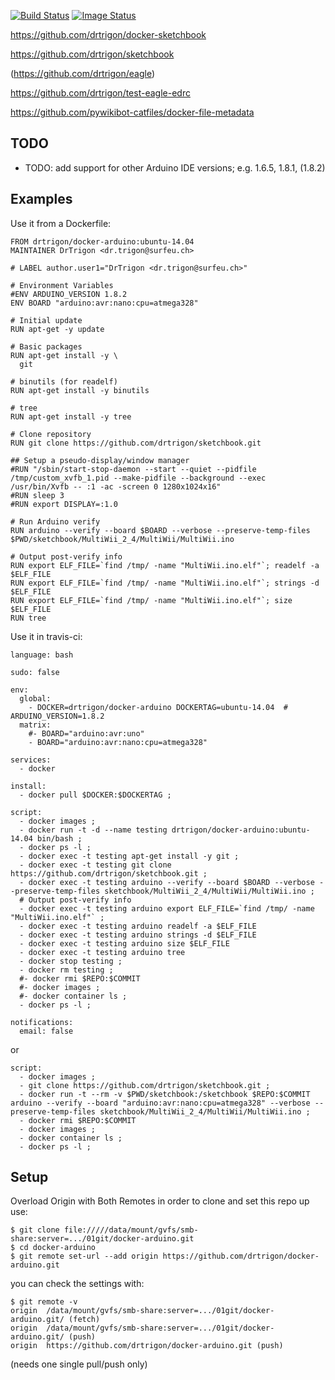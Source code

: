 [![Build Status](https://travis-ci.org/drtrigon/docker-arduino.svg?branch=master)](https://travis-ci.org/drtrigon/docker-arduino)
[![Image Status](https://images.microbadger.com/badges/image/drtrigon/docker-arduino.svg)](https://microbadger.com/images/drtrigon/docker-arduino)

https://github.com/drtrigon/docker-sketchbook

https://github.com/drtrigon/sketchbook

(https://github.com/drtrigon/eagle)

https://github.com/drtrigon/test-eagle-edrc

https://github.com/pywikibot-catfiles/docker-file-metadata

## TODO
* TODO: add support for other Arduino IDE versions; e.g. 1.6.5, 1.8.1, (1.8.2)

## Examples
Use it from a Dockerfile:
```
FROM drtrigon/docker-arduino:ubuntu-14.04
MAINTAINER DrTrigon <dr.trigon@surfeu.ch>

# LABEL author.user1="DrTrigon <dr.trigon@surfeu.ch>"

# Environment Variables
#ENV ARDUINO_VERSION 1.8.2
ENV BOARD "arduino:avr:nano:cpu=atmega328"

# Initial update
RUN apt-get -y update

# Basic packages
RUN apt-get install -y \
  git

# binutils (for readelf)
RUN apt-get install -y binutils

# tree
RUN apt-get install -y tree

# Clone repository
RUN git clone https://github.com/drtrigon/sketchbook.git

## Setup a pseudo-display/window manager
#RUN "/sbin/start-stop-daemon --start --quiet --pidfile /tmp/custom_xvfb_1.pid --make-pidfile --background --exec /usr/bin/Xvfb -- :1 -ac -screen 0 1280x1024x16"
#RUN sleep 3
#RUN export DISPLAY=:1.0

# Run Arduino verify
RUN arduino --verify --board $BOARD --verbose --preserve-temp-files $PWD/sketchbook/MultiWii_2_4/MultiWii/MultiWii.ino

# Output post-verify info
RUN export ELF_FILE=`find /tmp/ -name "MultiWii.ino.elf"`; readelf -a $ELF_FILE
RUN export ELF_FILE=`find /tmp/ -name "MultiWii.ino.elf"`; strings -d $ELF_FILE
RUN export ELF_FILE=`find /tmp/ -name "MultiWii.ino.elf"`; size $ELF_FILE
RUN tree
```
Use it in travis-ci:
```
language: bash

sudo: false

env:
  global:
    - DOCKER=drtrigon/docker-arduino DOCKERTAG=ubuntu-14.04  # ARDUINO_VERSION=1.8.2
  matrix:
    #- BOARD="arduino:avr:uno"
    - BOARD="arduino:avr:nano:cpu=atmega328"

services:
  - docker

install:
  - docker pull $DOCKER:$DOCKERTAG ;

script:
  - docker images ;
  - docker run -t -d --name testing drtrigon/docker-arduino:ubuntu-14.04 bin/bash ;
  - docker ps -l ;
  - docker exec -t testing apt-get install -y git ;
  - docker exec -t testing git clone https://github.com/drtrigon/sketchbook.git ;
  - docker exec -t testing arduino --verify --board $BOARD --verbose --preserve-temp-files sketchbook/MultiWii_2_4/MultiWii/MultiWii.ino ;
  # Output post-verify info
  - docker exec -t testing arduino export ELF_FILE=`find /tmp/ -name "MultiWii.ino.elf"` ;
  - docker exec -t testing arduino readelf -a $ELF_FILE
  - docker exec -t testing arduino strings -d $ELF_FILE
  - docker exec -t testing arduino size $ELF_FILE
  - docker exec -t testing arduino tree
  - docker stop testing ;
  - docker rm testing ;
  #- docker rmi $REPO:$COMMIT
  #- docker images ;
  #- docker container ls ;
  - docker ps -l ;

notifications:
  email: false
```
or
```
script:
  - docker images ;
  - git clone https://github.com/drtrigon/sketchbook.git ;
  - docker run -t --rm -v $PWD/sketchbook:/sketchbook $REPO:$COMMIT arduino --verify --board "arduino:avr:nano:cpu=atmega328" --verbose --preserve-temp-files sketchbook/MultiWii_2_4/MultiWii/MultiWii.ino ;
  - docker rmi $REPO:$COMMIT
  - docker images ;
  - docker container ls ;
  - docker ps -l ;
```

## Setup
Overload Origin with Both Remotes in order to clone and set this repo up use:
```
$ git clone file://///data/mount/gvfs/smb-share:server=.../01git/docker-arduino.git
$ cd docker-arduino
$ git remote set-url --add origin https://github.com/drtrigon/docker-arduino.git
```
you can check the settings with:
```
$ git remote -v
origin  /data/mount/gvfs/smb-share:server=.../01git/docker-arduino.git/ (fetch)
origin  /data/mount/gvfs/smb-share:server=.../01git/docker-arduino.git/ (push)
origin  https://github.com/drtrigon/docker-arduino.git (push)
```
(needs one single pull/push only)
